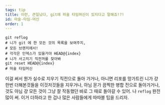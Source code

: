 ```yaml
---
tags: tip
title: 이런, 큰일났다, git에 마술 타임머신이 있지다고 말해죠!?!
id: 마술-타임-머신
order: 1
---
```


```git
git reflog
# 니가 git 에 한 모든 것의 목록을 보여주지,
# 모든 브랜치에서!
# 각각은 인덱스가 있을거야 HEAD@{index}
# 니가 사고치기 직전꺼를 찾아봐
git reset HEAD@{index}
# 마술 타임머신
```

이걸 써서 뭔가 실수로 지우기 직전으로 돌아 가거나, 아니면 리포를 망가트린 니가 걍 한번 더해본것들을 이것저것들을 지우거나, 아님 몬가 끔찍한 병합 전으로 돌아가거나, 것도 아님 걍 모든 것이 그냥 잘 작동했던 바로 그 때로 돌아갈 수 있어. 나 `reflog` 완전 많이 써. 이거 더하라고 한 겁나 많은 사람들에게 따따블 팁을 드리자.
